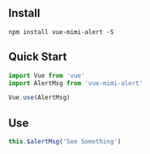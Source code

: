 ## Install
```shell
npm install vue-mimi-alert -S
```

## Quick Start
``` javascript
import Vue from 'vue'
import AlertMsg from 'vue-mimi-alert'

Vue.use(AlertMsg)
```


## Use
``` javascript
this.$alertMsg('See Something')
```
